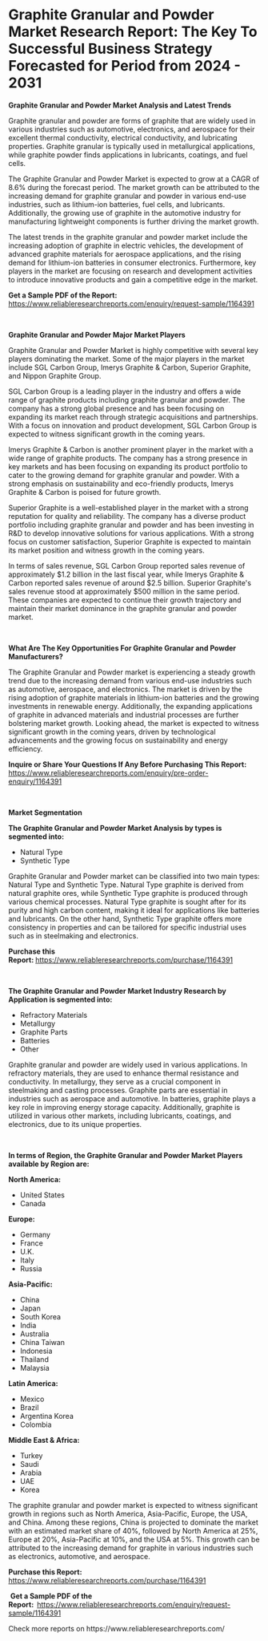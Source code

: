 <p><h1>Graphite Granular and Powder Market Research Report: The Key To Successful Business Strategy Forecasted for Period from 2024 - 2031</h1></p><p><strong>Graphite Granular and Powder Market Analysis and Latest Trends</strong></p>
<p><p>Graphite granular and powder are forms of graphite that are widely used in various industries such as automotive, electronics, and aerospace for their excellent thermal conductivity, electrical conductivity, and lubricating properties. Graphite granular is typically used in metallurgical applications, while graphite powder finds applications in lubricants, coatings, and fuel cells.</p><p>The Graphite Granular and Powder Market is expected to grow at a CAGR of 8.6% during the forecast period. The market growth can be attributed to the increasing demand for graphite granular and powder in various end-use industries, such as lithium-ion batteries, fuel cells, and lubricants. Additionally, the growing use of graphite in the automotive industry for manufacturing lightweight components is further driving the market growth.</p><p>The latest trends in the graphite granular and powder market include the increasing adoption of graphite in electric vehicles, the development of advanced graphite materials for aerospace applications, and the rising demand for lithium-ion batteries in consumer electronics. Furthermore, key players in the market are focusing on research and development activities to introduce innovative products and gain a competitive edge in the market.</p></p>
<p><strong>Get a Sample PDF of the Report:&nbsp;</strong> <a href="https://www.reliableresearchreports.com/enquiry/request-sample/1164391">https://www.reliableresearchreports.com/enquiry/request-sample/1164391</a></p>
<p>&nbsp;</p>
<p><strong>Graphite Granular and Powder Major Market Players</strong></p>
<p><p>Graphite Granular and Powder Market is highly competitive with several key players dominating the market. Some of the major players in the market include SGL Carbon Group, Imerys Graphite & Carbon, Superior Graphite, and Nippon Graphite Group. </p><p>SGL Carbon Group is a leading player in the industry and offers a wide range of graphite products including graphite granular and powder. The company has a strong global presence and has been focusing on expanding its market reach through strategic acquisitions and partnerships. With a focus on innovation and product development, SGL Carbon Group is expected to witness significant growth in the coming years.</p><p>Imerys Graphite & Carbon is another prominent player in the market with a wide range of graphite products. The company has a strong presence in key markets and has been focusing on expanding its product portfolio to cater to the growing demand for graphite granular and powder. With a strong emphasis on sustainability and eco-friendly products, Imerys Graphite & Carbon is poised for future growth.</p><p>Superior Graphite is a well-established player in the market with a strong reputation for quality and reliability. The company has a diverse product portfolio including graphite granular and powder and has been investing in R&D to develop innovative solutions for various applications. With a strong focus on customer satisfaction, Superior Graphite is expected to maintain its market position and witness growth in the coming years.</p><p>In terms of sales revenue, SGL Carbon Group reported sales revenue of approximately $1.2 billion in the last fiscal year, while Imerys Graphite & Carbon reported sales revenue of around $2.5 billion. Superior Graphite's sales revenue stood at approximately $500 million in the same period. These companies are expected to continue their growth trajectory and maintain their market dominance in the graphite granular and powder market.</p></p>
<p>&nbsp;</p>
<p><strong>What Are The Key Opportunities For Graphite Granular and Powder Manufacturers?</strong></p>
<p><p>The Graphite Granular and Powder market is experiencing a steady growth trend due to the increasing demand from various end-use industries such as automotive, aerospace, and electronics. The market is driven by the rising adoption of graphite materials in lithium-ion batteries and the growing investments in renewable energy. Additionally, the expanding applications of graphite in advanced materials and industrial processes are further bolstering market growth. Looking ahead, the market is expected to witness significant growth in the coming years, driven by technological advancements and the growing focus on sustainability and energy efficiency.</p></p>
<p><strong>Inquire or Share Your Questions If Any Before Purchasing This Report:</strong> <a href="https://www.reliableresearchreports.com/enquiry/pre-order-enquiry/1164391">https://www.reliableresearchreports.com/enquiry/pre-order-enquiry/1164391</a></p>
<p>&nbsp;</p>
<p><strong>Market Segmentation</strong></p>
<p><strong>The Graphite Granular and Powder Market Analysis by types is segmented into:</strong></p>
<p><ul><li>Natural Type</li><li>Synthetic Type</li></ul></p>
<p><p>Graphite Granular and Powder market can be classified into two main types: Natural Type and Synthetic Type. Natural Type graphite is derived from natural graphite ores, while Synthetic Type graphite is produced through various chemical processes. Natural Type graphite is sought after for its purity and high carbon content, making it ideal for applications like batteries and lubricants. On the other hand, Synthetic Type graphite offers more consistency in properties and can be tailored for specific industrial uses such as in steelmaking and electronics.</p></p>
<p><strong>Purchase this Report:&nbsp;</strong><a href="https://www.reliableresearchreports.com/purchase/1164391">https://www.reliableresearchreports.com/purchase/1164391</a></p>
<p>&nbsp;</p>
<p><strong>The Graphite Granular and Powder Market Industry Research by Application is segmented into:</strong></p>
<p><ul><li>Refractory Materials</li><li>Metallurgy</li><li>Graphite Parts</li><li>Batteries</li><li>Other</li></ul></p>
<p><p>Graphite granular and powder are widely used in various applications. In refractory materials, they are used to enhance thermal resistance and conductivity. In metallurgy, they serve as a crucial component in steelmaking and casting processes. Graphite parts are essential in industries such as aerospace and automotive. In batteries, graphite plays a key role in improving energy storage capacity. Additionally, graphite is utilized in various other markets, including lubricants, coatings, and electronics, due to its unique properties.</p></p>
<p>&nbsp;</p>
<p><strong>In terms of Region, the Graphite Granular and Powder Market Players available by Region are:</strong></p>
<p>
    <p> <strong> North America: </strong>
        <ul>
            <li>United States</li>
            <li>Canada</li>
        </ul>
        </p> 
    <p> <strong> Europe: </strong>
        <ul>
            <li>Germany</li>
            <li>France</li>
            <li>U.K.</li>
            <li>Italy</li>
            <li>Russia</li>
        </ul>
        </p> 
    <p> <strong> Asia-Pacific: </strong>
        <ul>
            <li>China</li>
            <li>Japan</li>
            <li>South Korea</li>
            <li>India</li>
            <li>Australia</li>
            <li>China Taiwan</li>
            <li>Indonesia</li>
            <li>Thailand</li>
            <li>Malaysia</li>
        </ul>
        </p> 
    <p> <strong> Latin America: </strong>
        <ul>
            <li>Mexico</li>
            <li>Brazil</li>
            <li>Argentina Korea</li>
            <li>Colombia</li>
        </ul>
        </p> 
    <p> <strong> Middle East & Africa: </strong>
        <ul>
            <li>Turkey</li>
            <li>Saudi</li>
            <li>Arabia</li>
            <li>UAE</li>
            <li>Korea</li>
        </ul>
    </p>
    </p>
<p><p>The graphite granular and powder market is expected to witness significant growth in regions such as North America, Asia-Pacific, Europe, the USA, and China. Among these regions, China is projected to dominate the market with an estimated market share of 40%, followed by North America at 25%, Europe at 20%, Asia-Pacific at 10%, and the USA at 5%. This growth can be attributed to the increasing demand for graphite in various industries such as electronics, automotive, and aerospace.</p></p>
<p><strong>Purchase this Report: </strong><a href="https://www.reliableresearchreports.com/purchase/1164391">https://www.reliableresearchreports.com/purchase/1164391</a></p>
<p>&nbsp;<strong>Get a Sample PDF of the Report:&nbsp;&nbsp;</strong><a href="https://www.reliableresearchreports.com/enquiry/request-sample/1164391">https://www.reliableresearchreports.com/enquiry/request-sample/1164391</a></p>
<p><strong></strong></p>
<p>Check more reports on https://www.reliableresearchreports.com/</p>